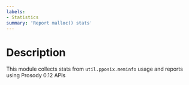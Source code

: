 ```yaml
---
labels:
- Statistics
summary: 'Report malloc() stats'
---
```


Description
===========

This module collects stats from `util.pposix.meminfo` usage and reports using Prosody 0.12 APIs

